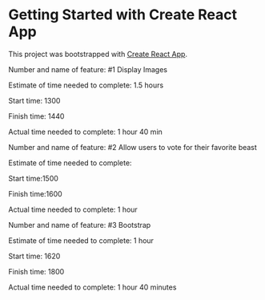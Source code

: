 # Getting Started with Create React App

This project was bootstrapped with [Create React App](https://github.com/facebook/create-react-app).

Number and name of feature: #1 Display Images

Estimate of time needed to complete: 1.5 hours

Start time: 1300

Finish time: 1440

Actual time needed to complete: 1 hour 40 min

Number and name of feature: #2 Allow users to vote for their favorite beast

Estimate of time needed to complete: 

Start time:1500

Finish time:1600

Actual time needed to complete: 1 hour

Number and name of feature: #3 Bootstrap

Estimate of time needed to complete: 1 hour

Start time: 1620

Finish time: 1800

Actual time needed to complete: 1 hour 40 minutes

